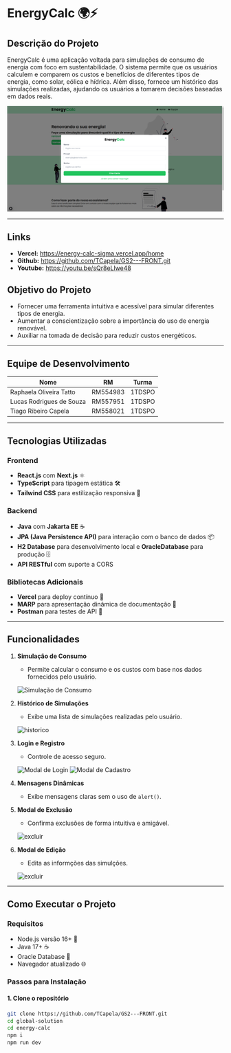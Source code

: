 # EnergyCalc 🌍⚡

## **Descrição do Projeto**

EnergyCalc é uma aplicação voltada para simulações de consumo de energia com foco em sustentabilidade. O sistema permite que os usuários calculem e comparem os custos e benefícios de diferentes tipos de energia, como solar, eólica e hídrica. Além disso, fornece um histórico das simulações realizadas, ajudando os usuários a tomarem decisões baseadas em dados reais.

![Texto Alternativo](https://github.com/TCapela/GS2---FRONT/blob/main/energy-calc/cadastro-modal.png "Título Opcional")



---

## **Links**

- **Vercel:** https://energy-calc-sigma.vercel.app/home
- **Github:** https://github.com/TCapela/GS2---FRONT.git
- **Youtube:** https://youtu.be/sQr8eLlwe48

## **Objetivo do Projeto**

- Fornecer uma ferramenta intuitiva e acessível para simular diferentes tipos de energia.
- Aumentar a conscientização sobre a importância do uso de energia renovável.
- Auxiliar na tomada de decisão para reduzir custos energéticos.

---

## **Equipe de Desenvolvimento**

| Nome                       | RM       | Turma  |
|----------------------------|----------|--------|
| Raphaela Oliveira Tatto    | RM554983 | 1TDSPO |
| Lucas Rodrigues de Souza   | RM557951 | 1TDSPO |
| Tiago Ribeiro Capela       | RM558021 | 1TDSPO |

---

## **Tecnologias Utilizadas**

### **Frontend**
- **React.js** com **Next.js** ⚛️
- **TypeScript** para tipagem estática 🛠️
- **Tailwind CSS** para estilização responsiva 🎨

### **Backend**
- **Java** com **Jakarta EE** ☕
- **JPA (Java Persistence API)** para interação com o banco de dados 📦
- **H2 Database** para desenvolvimento local e **OracleDatabase** para produção 🗄️
- **API RESTful** com suporte a CORS

### **Bibliotecas Adicionais**
- **Vercel** para deploy contínuo 🚀
- **MARP** para apresentação dinâmica de documentação 📄
- **Postman** para testes de API 🔧

---

## **Funcionalidades**

1. **Simulação de Consumo**
   - Permite calcular o consumo e os custos com base nos dados fornecidos pelo usuário.

   ![Simulação de Consumo](./public/imgs/readme-imgs/profile.png "Tela de Simulação de Consumo do EnergyCalc")

2. **Histórico de Simulações**
   - Exibe uma lista de simulações realizadas pelo usuário.

   ![historico](./public/imgs/readme-imgs/historico.png "Tela de histrico do EnergyCalc")

3. **Login e Registro**
   - Controle de acesso seguro.

    ![Modal de Login](./public/imgs/readme-imgs/login-modal.png "Modal de Login do EnergyCalc")
    ![Modal de Cadastro]([./public/imgs/readme-imgs/cadastro-modal.png](https://github.com/TCapela/GS2---FRONT/blob/main/energy-calc/cadastro-modal.png) "Modal de Cadastro do EnergyCalc")

4. **Mensagens Dinâmicas**
   - Exibe mensagens claras sem o uso de `alert()`.

5. **Modal de Exclusão**
   - Confirma exclusões de forma intuitiva e amigável.

   ![excluir](./public/imgs/readme-imgs/excluir-historico.png "Tela de exluir do EnergyCalc")

6. **Modal de Edição**
   - Edita as informções das simulções.

   ![excluir](./public/imgs/readme-imgs/editar-historico.png "Tela de editar do EnergyCalc")
---

## **Como Executar o Projeto**

### **Requisitos**

- Node.js versão 16+ 🔧
- Java 17+ ☕
- Oracle Database 🎲
- Navegador atualizado 🌐

### **Passos para Instalação**

#### **1. Clone o repositório**
```bash
git clone https://github.com/TCapela/GS2---FRONT.git
cd global-solution
cd energy-calc
npm i
npm run dev
